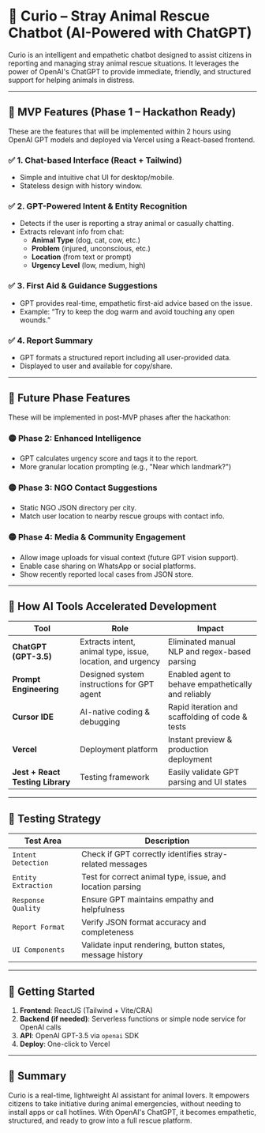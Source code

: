 
# 🐾 Curio – Stray Animal Rescue Chatbot (AI-Powered with ChatGPT)

Curio is an intelligent and empathetic chatbot designed to assist citizens in reporting and managing stray animal rescue situations. It leverages the power of OpenAI's ChatGPT to provide immediate, friendly, and structured support for helping animals in distress.

---

## 🧩 MVP Features (Phase 1 – Hackathon Ready)

These are the features that will be implemented within 2 hours using OpenAI GPT models and deployed via Vercel using a React-based frontend.

### ✅ 1. Chat-based Interface (React + Tailwind)
- Simple and intuitive chat UI for desktop/mobile.
- Stateless design with history window.

### ✅ 2. GPT-Powered Intent & Entity Recognition
- Detects if the user is reporting a stray animal or casually chatting.
- Extracts relevant info from chat:
  - **Animal Type** (dog, cat, cow, etc.)
  - **Problem** (injured, unconscious, etc.)
  - **Location** (from text or prompt)
  - **Urgency Level** (low, medium, high)

### ✅ 3. First Aid & Guidance Suggestions
- GPT provides real-time, empathetic first-aid advice based on the issue.
- Example: “Try to keep the dog warm and avoid touching any open wounds.”

### ✅ 4. Report Summary
- GPT formats a structured report including all user-provided data.
- Displayed to user and available for copy/share.

---

## 🔮 Future Phase Features

These will be implemented in post-MVP phases after the hackathon:

### 🟡 Phase 2: Enhanced Intelligence
- GPT calculates urgency score and tags it to the report.
- More granular location prompting (e.g., "Near which landmark?")

### 🟡 Phase 3: NGO Contact Suggestions
- Static NGO JSON directory per city.
- Match user location to nearby rescue groups with contact info.

### 🟡 Phase 4: Media & Community Engagement
- Allow image uploads for visual context (future GPT vision support).
- Enable case sharing on WhatsApp or social platforms.
- Show recently reported local cases from JSON store.

---

## 🧠 How AI Tools Accelerated Development

| Tool | Role | Impact |
|------|------|--------|
| **ChatGPT (GPT-3.5)** | Extracts intent, animal type, issue, location, and urgency | Eliminated manual NLP and regex-based parsing |
| **Prompt Engineering** | Designed system instructions for GPT agent | Enabled agent to behave empathetically and reliably |
| **Cursor IDE** | AI-native coding & debugging | Rapid iteration and scaffolding of code & tests |
| **Vercel** | Deployment platform | Instant preview & production deployment |
| **Jest + React Testing Library** | Testing framework | Easily validate GPT parsing and UI states |

---

## 🧪 Testing Strategy

| Test Area | Description |
|-----------|-------------|
| `Intent Detection` | Check if GPT correctly identifies stray-related messages |
| `Entity Extraction` | Test for correct animal type, issue, and location parsing |
| `Response Quality` | Ensure GPT maintains empathy and helpfulness |
| `Report Format` | Verify JSON format accuracy and completeness |
| `UI Components` | Validate input rendering, button states, message history |

---

## 🚀 Getting Started

1. **Frontend**: ReactJS (Tailwind + Vite/CRA)
2. **Backend (if needed)**: Serverless functions or simple node service for OpenAI calls
3. **API**: OpenAI GPT-3.5 via `openai` SDK
4. **Deploy**: One-click to Vercel

---

## 📌 Summary

Curio is a real-time, lightweight AI assistant for animal lovers. It empowers citizens to take initiative during animal emergencies, without needing to install apps or call hotlines. With OpenAI's ChatGPT, it becomes empathetic, structured, and ready to grow into a full rescue platform.
